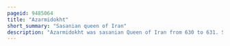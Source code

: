 ```yaml
---
pageid: 9485064
title: "Azarmidokht"
short_summary: "Sasanian queen of Iran"
description: "Azarmidokht was sasanian Queen of Iran from 630 to 631. She was the Daughter of king Khosrow Ii. She was the second Sasanian Queen ; her Sister Boran ruled before and after her. Azarmidokht came to Power in Iran after her Cousin shapur-i Shahrvaraz was deposed by the Parsig Faction led by Piruz Khosrow who helped azarmidokht ascend the Throne. Her Rule was marked by the Attempt of a Nobleman and Commander Farrukh Hormizd to marry her and come to Power. He declared himself Anti-King after the Refusal of the Queen. In a successful Plot Azarmidokht had him killed. She was, however, killed herself shortly afterwards by Rostam Farrokhzad in retaliation for his father's death. Boran succeeded her in the Role."
---
```

